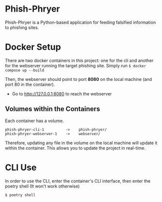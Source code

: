 # Phish-Phryer
Phish-Phryer is a Python-based application for feeding falsified information to phishing sites.

# Docker Setup
There are two docker containers in this project: one for the cli and another for the webserver running the target phishing site.
Simply run ```$ docker compose up --build```

Then, the webserver should point to port **8080** on the local machine (and port 80 in the container).
- Go to http://127.0.0.1:8080 to reach the webserver

## Volumes within the Containers
Each container has a volume.

```
phish-phryer-cli-1          ->    phish-phryer/
phish-phryer-webserver-1    ->    webserver/
```

Therefore, updating any file in the volume on the local machine will update it within the container. This allows you to update the project in real-time.

# CLI Use
In order to use the CLI, enter the container's CLI interface, then enter the poetry shell (It won't work otherwise)

```$ poetry shell```